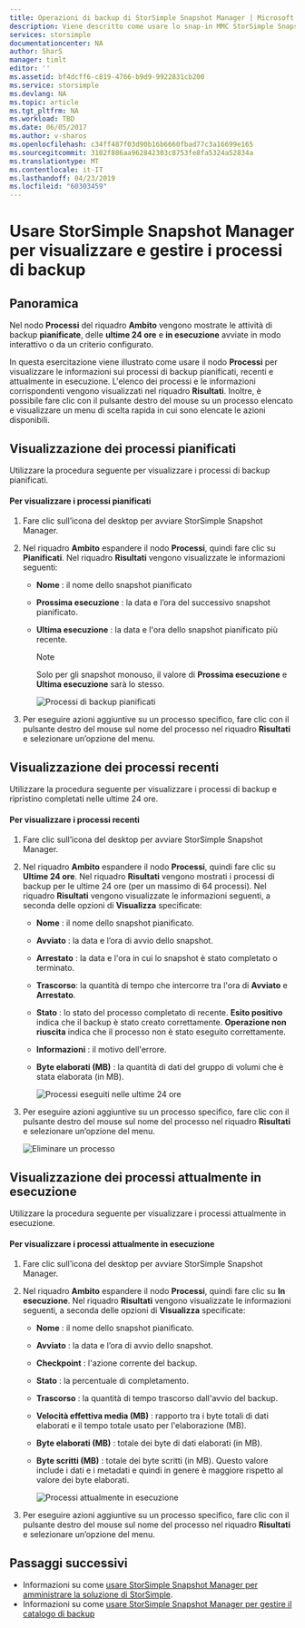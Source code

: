 ```yaml
---
title: Operazioni di backup di StorSimple Snapshot Manager | Microsoft Docs
description: Viene descritto come usare lo snap-in MMC StorSimple Snapshot Manager per visualizzare e gestire i processi di backup pianificati, attualmente in esecuzione e completati.
services: storsimple
documentationcenter: NA
author: SharS
manager: timlt
editor: ''
ms.assetid: bf4dcff6-c819-4766-b9d9-9922831cb200
ms.service: storsimple
ms.devlang: NA
ms.topic: article
ms.tgt_pltfrm: NA
ms.workload: TBD
ms.date: 06/05/2017
ms.author: v-sharos
ms.openlocfilehash: c34ff487f03d90b16b6660fbad77c3a16699e165
ms.sourcegitcommit: 3102f886aa962842303c8753fe8fa5324a52834a
ms.translationtype: MT
ms.contentlocale: it-IT
ms.lasthandoff: 04/23/2019
ms.locfileid: "60303459"
---
```

# <a name="use-storsimple-snapshot-manager-to-view-and-manage-backup-jobs"></a>Usare StorSimple Snapshot Manager per visualizzare e gestire i processi di backup

## <a name="overview"></a>Panoramica
Nel nodo **Processi** del riquadro **Ambito** vengono mostrate le attività di backup **pianificate**, delle **ultime 24 ore** e **in esecuzione** avviate in modo interattivo o da un criterio configurato. 

In questa esercitazione viene illustrato come usare il nodo **Processi** per visualizzare le informazioni sui processi di backup pianificati, recenti e attualmente in esecuzione. L'elenco dei processi e le informazioni corrispondenti vengono visualizzati nel riquadro **Risultati**. Inoltre, è possibile fare clic con il pulsante destro del mouse su un processo elencato e visualizzare un menu di scelta rapida in cui sono elencate le azioni disponibili.

## <a name="view-scheduled-jobs"></a>Visualizzazione dei processi pianificati
Utilizzare la procedura seguente per visualizzare i processi di backup pianificati.

#### <a name="to-view-scheduled-jobs"></a>Per visualizzare i processi pianificati
1. Fare clic sull’icona del desktop per avviare StorSimple Snapshot Manager. 
2. Nel riquadro **Ambito** espandere il nodo **Processi**, quindi fare clic su **Pianificati**. Nel riquadro **Risultati** vengono visualizzate le informazioni seguenti:
   
   * **Nome** : il nome dello snapshot pianificato
   * **Prossima esecuzione** : la data e l’ora del successivo snapshot pianificato.
   * **Ultima esecuzione** : la data e l'ora dello snapshot pianificato più recente.
     
     > [!NOTE]
     > Solo per gli snapshot monouso, il valore di **Prossima esecuzione** e **Ultima esecuzione** sarà lo stesso.
     
     ![Processi di backup pianificati](./media/storsimple-snapshot-manager-manage-backup-jobs/HCS_SSM_Jobs_scheduled.png) 
3. Per eseguire azioni aggiuntive su un processo specifico, fare clic con il pulsante destro del mouse sul nome del processo nel riquadro **Risultati** e selezionare un’opzione del menu.

## <a name="view-recent-jobs"></a>Visualizzazione dei processi recenti
Utilizzare la procedura seguente per visualizzare i processi di backup e ripristino completati nelle ultime 24 ore.

#### <a name="to-view-recent-jobs"></a>Per visualizzare i processi recenti
1. Fare clic sull’icona del desktop per avviare StorSimple Snapshot Manager.
2. Nel riquadro **Ambito** espandere il nodo **Processi**, quindi fare clic su **Ultime 24 ore**. Nel riquadro **Risultati** vengono mostrati i processi di backup per le ultime 24 ore (per un massimo di 64 processi). Nel riquadro **Risultati** vengono visualizzate le informazioni seguenti, a seconda delle opzioni di **Visualizza** specificate:
   
   * **Nome** : il nome dello snapshot pianificato.
   * **Avviato** : la data e l’ora di avvio dello snapshot.
   * **Arrestato** : la data e l'ora in cui lo snapshot è stato completato o terminato.
   * **Trascorso**: la quantità di tempo che intercorre tra l'ora di **Avviato** e **Arrestato**.
   * **Stato** : lo stato del processo completato di recente. **Esito positivo** indica che il backup è stato creato correttamente. **Operazione non riuscita** indica che il processo non è stato eseguito correttamente.
   * **Informazioni** : il motivo dell'errore.
   * **Byte elaborati (MB)** : la quantità di dati del gruppo di volumi che è stata elaborata (in MB). 
     
     ![Processi eseguiti nelle ultime 24 ore](./media/storsimple-snapshot-manager-manage-backup-jobs/HCS_SSM_Jobs_Last_24_hours.png) 
3. Per eseguire azioni aggiuntive su un processo specifico, fare clic con il pulsante destro del mouse sul nome del processo nel riquadro **Risultati** e selezionare un’opzione del menu.
   
    ![Eliminare un processo](./media/storsimple-snapshot-manager-manage-backup-catalog/HCS_SSM_Delete_backup.png)

## <a name="view-currently-running-jobs"></a>Visualizzazione dei processi attualmente in esecuzione
Utilizzare la procedura seguente per visualizzare i processi attualmente in esecuzione.

#### <a name="to-view-currently-running-jobs"></a>Per visualizzare i processi attualmente in esecuzione
1. Fare clic sull’icona del desktop per avviare StorSimple Snapshot Manager.
2. Nel riquadro **Ambito** espandere il nodo **Processi**, quindi fare clic su **In esecuzione**. Nel riquadro **Risultati** vengono visualizzate le informazioni seguenti, a seconda delle opzioni di **Visualizza** specificate:
   
   * **Nome** : il nome dello snapshot pianificato.
   * **Avviato** : la data e l’ora di avvio dello snapshot.
   * **Checkpoint** : l'azione corrente del backup.
   * **Stato** : la percentuale di completamento.
   * **Trascorso** : la quantità di tempo trascorso dall'avvio del backup. 
   * **Velocità effettiva media (MB)** : rapporto tra i byte totali di dati elaborati e il tempo totale usato per l'elaborazione (MB).
   * **Byte elaborati (MB)** : totale dei byte di dati elaborati (in MB).
   * **Byte scritti (MB)** : totale dei byte scritti (in MB). Questo valore include i dati e i metadati e quindi in genere è maggiore rispetto al valore dei byte elaborati.
     
     ![Processi attualmente in esecuzione](./media/storsimple-snapshot-manager-manage-backup-jobs/HCS_SSM_Jobs_running.png)
3. Per eseguire azioni aggiuntive su un processo specifico, fare clic con il pulsante destro del mouse sul nome del processo nel riquadro **Risultati** e selezionare un’opzione del menu.

## <a name="next-steps"></a>Passaggi successivi
* Informazioni su come [usare StorSimple Snapshot Manager per amministrare la soluzione di StorSimple](storsimple-snapshot-manager-admin.md).
* Informazioni su come [usare StorSimple Snapshot Manager per gestire il catalogo di backup](storsimple-snapshot-manager-manage-backup-catalog.md)

